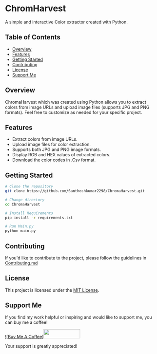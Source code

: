 # ChromHarvest

A simple and interactive Color extractor created with Python.

## Table of Contents

- [Overview](#overview)
- [Features](#features)
- [Getting Started](#getting-started)
- [Contributing](#contributing)
- [License](#license)
- [Support Me](#support)

## Overview

ChromaHarvest which was created using Python allows you to extract colors from image URLs and upload image files (supports JPG and PNG formats). Feel free to customize as needed for your specific project.

## Features

- Extract colors from image URLs.
- Upload image files for color extraction.
- Supports both JPG and PNG image formats.
- Display RGB and HEX values of extracted colors.
- Download the color codes in .Csv format.


## Getting Started
```bash
# Clone the repository
git clone https://github.com/Santhoshkumar2298/ChromaHarvest.git

# Change directory
cd ChromaHarvest

# Install Requirements
pip install -r requirements.txt

# Run Main.py
python main.py

```

## Contributing

If you'd like to contribute to the project, please follow the guidelines in [Contributing.md](CONTRIBUTING.md)

## License

This project is licensed under the [MIT License](LICENSE.md).

## Support Me

If you find my work helpful or inspiring and would like to support me, you can buy me a coffee!

[![Buy Me A Coffee]<img src="https://cdn.buymeacoffee.com/buttons/v2/default-red.png" height="30" width="120">](https://www.buymeacoffee.com/santhoshkumar2298)

Your support is greatly appreciated!
